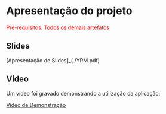 # Apresentação do projeto

<span style="color:red">Pré-requisitos: Todos os demais artefatos</span>


## Slides

[Apresentação de Slides]_(./YRM.pdf)

## Vídeo

Um vídeo foi gravado demonstrando a utilização da aplicação:

[Vídeo de Demonstração](./video-demonstracao.mp4)
